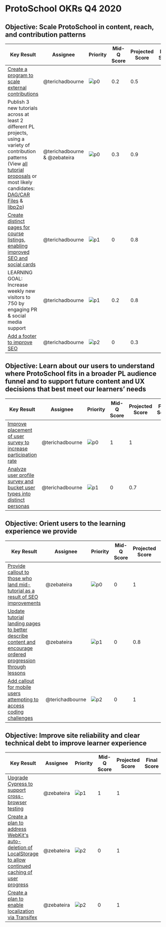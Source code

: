 # ProtoSchool OKRs Q4 2020

## Objective: Scale ProtoSchool in content, reach, and contribution patterns

| Key Result | Assignee | Priority | Mid-Q Score | Projected Score | Final Score |
| ---------- | -------- | -------- | ----------- |--------------- | ----------- |
| [Create a program to scale external contributions](https://github.com/ProtoSchool/protoschool.github.io/issues/546) | @terichadbourne | ![p0](https://ipfs.io/ipfs/QmV88khHDJEXi7wo6o972MZWY661R9PhrZW6dvpFP6jnMn/p0.svg)| 0.2 | 0.5 |  |
| Publish 3 new tutorials across at least 2 different PL projects, using a variety of contribution patterns (View [all tutorial proposals](https://github.com/protoschool/protoschool.github.io/issues?q=is%3Aopen+is%3Aissue+label%3Anew-tutorial) or most likely candidates: [DAG/CAR Files](https://github.com/ProtoSchool/protoschool.github.io/issues/412) & [libp2p](https://github.com/ProtoSchool/protoschool.github.io/issues/543))| @terichadbourne & @zebateira |![p0](https://ipfs.io/ipfs/QmV88khHDJEXi7wo6o972MZWY661R9PhrZW6dvpFP6jnMn/p0.svg)| 0.3 | 0.9 ||
| [Create distinct pages for course listings, enabling improved SEO and social cards](https://github.com/ProtoSchool/protoschool.github.io/issues/527)| @terichadbourne |![p1](https://ipfs.io/ipfs/QmV88khHDJEXi7wo6o972MZWY661R9PhrZW6dvpFP6jnMn/p1.svg)| 0 | 0.8 ||
| LEARNING GOAL: Increase weekly new visitors to 750 by engaging PR & social media support | @terichadbourne |![p1](https://ipfs.io/ipfs/QmV88khHDJEXi7wo6o972MZWY661R9PhrZW6dvpFP6jnMn/p1.svg)| 0.2 | 0.8 ||
| [Add a footer to improve SEO](https://github.com/ProtoSchool/protoschool.github.io/issues/515)| @terichadbourne |![p2](https://ipfs.io/ipfs/QmV88khHDJEXi7wo6o972MZWY661R9PhrZW6dvpFP6jnMn/p2.svg)| 0 | 0.3 | | |




## Objective: Learn about our users to understand where ProtoSchool fits in a broader PL audience funnel and to support future content and UX decisions that best meet our learners’ needs

| Key Result | Assignee | Priority | Mid-Q Score | Projected Score | Final Score |
| ---------- | -------- | -------- | ----------- | --------------- | ----------- |
| [Improve placement of user survey to increase participation rate ](https://github.com/ProtoSchool/protoschool.github.io/issues/512) | @terichadbourne |![p0](https://ipfs.io/ipfs/QmV88khHDJEXi7wo6o972MZWY661R9PhrZW6dvpFP6jnMn/p0.svg)| 1 | 1 ||   
| [Analyze user profile survey and bucket user types into distinct personas](https://github.com/ProtoSchool/protoschool.github.io/issues/541) | @terichadbourne |![p1](https://ipfs.io/ipfs/QmV88khHDJEXi7wo6o972MZWY661R9PhrZW6dvpFP6jnMn/p1.svg)| 0 | 0.7 ||


## Objective: Orient users to the learning experience we provide
| Key Result | Assignee | Priority | Mid-Q Score | Projected Score | Final Score |
| ---------- | -------- | -------- | ----------- | --------------- | ----------- |
| [Provide callout to those who land mid-tutorial as a result of SEO improvements](https://github.com/ProtoSchool/protoschool.github.io/issues/523) | @zebateira |![p0](https://ipfs.io/ipfs/QmV88khHDJEXi7wo6o972MZWY661R9PhrZW6dvpFP6jnMn/p0.svg)| 0 | 1 ||
| [Update tutorial landing pages to better describe content and encourage ordered progression through lessons](https://github.com/ProtoSchool/protoschool.github.io/issues/495) | @zebateira |![p1](https://ipfs.io/ipfs/QmV88khHDJEXi7wo6o972MZWY661R9PhrZW6dvpFP6jnMn/p1.svg)|   0 | 0.8 |  |
| [Add callout for mobile users attempting to access coding challenges](https://github.com/ProtoSchool/protoschool.github.io/issues/147) | @terichadbourne |![p2](https://ipfs.io/ipfs/QmV88khHDJEXi7wo6o972MZWY661R9PhrZW6dvpFP6jnMn/p2.svg)| 0 | 1 | | |


## Objective: Improve site reliability and clear technical debt to improve learner experience

| Key Result | Assignee | Priority | Mid-Q Score | Projected Score | Final Score |
| ---------- | -------- | -------- | ----------- | --------------- | ----------- |
| [Upgrade Cypress to support cross-browser testing](https://github.com/ProtoSchool/protoschool.github.io/issues/386) | @zebateira |![p1](https://ipfs.io/ipfs/QmV88khHDJEXi7wo6o972MZWY661R9PhrZW6dvpFP6jnMn/p1.svg)| 1 | 1 | |
| [Create a plan to address WebKit's auto-deletion of LocalStorage to allow continued caching of user progress](https://github.com/ProtoSchool/protoschool.github.io/issues/411) | @zebateira |![p2](https://ipfs.io/ipfs/QmV88khHDJEXi7wo6o972MZWY661R9PhrZW6dvpFP6jnMn/p2.svg)|  0 | 1 |  |
|[Create a plan to enable localization via Transifex](https://github.com/ProtoSchool/protoschool.github.io/issues/268) | @zebateira |![p2](https://ipfs.io/ipfs/QmV88khHDJEXi7wo6o972MZWY661R9PhrZW6dvpFP6jnMn/p2.svg)| 0 | 1 | | |
